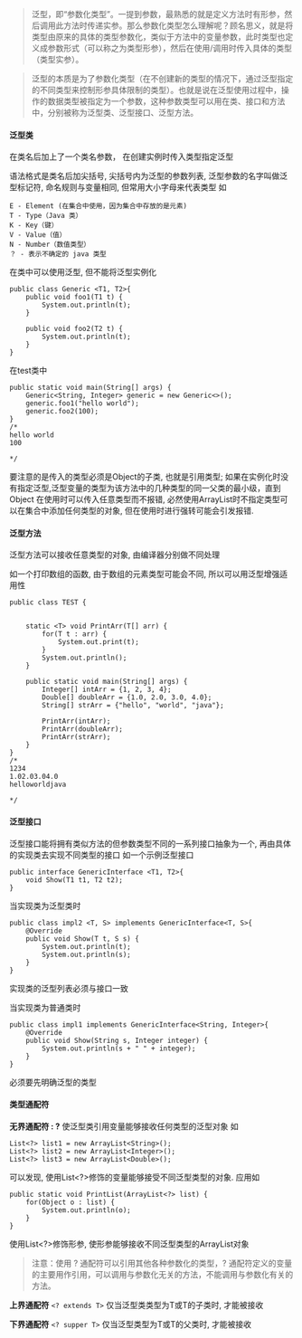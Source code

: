 > 泛型，即“参数化类型”。一提到参数，最熟悉的就是定义方法时有形参，然后调用此方法时传递实参。那么参数化类型怎么理解呢？顾名思义，就是将类型由原来的具体的类型参数化，类似于方法中的变量参数，此时类型也定义成参数形式（可以称之为类型形参），然后在使用/调用时传入具体的类型（类型实参）。

> 泛型的本质是为了参数化类型（在不创建新的类型的情况下，通过泛型指定的不同类型来控制形参具体限制的类型）。也就是说在泛型使用过程中，操作的数据类型被指定为一个参数，这种参数类型可以用在类、接口和方法中，分别被称为泛型类、泛型接口、泛型方法。

#### **泛型类**
在类名后加上了一个类名参数， 在创建实例时传入类型指定泛型

语法格式是类名后加尖括号, 尖括号内为泛型的参数列表, 泛型参数的名字叫做泛型标记符, 命名规则与变量相同, 但常用大小字母来代表类型
如
```
E - Element (在集合中使用，因为集合中存放的是元素)
T - Type（Java 类）
K - Key（键）
V - Value（值）
N - Number（数值类型）
？ - 表示不确定的 java 类型
```

在类中可以使用泛型, 但不能将泛型实例化
```
public class Generic <T1, T2>{
    public void foo1(T1 t) {
        System.out.println(t);
    }
    
    public void foo2(T2 t) {
        System.out.println(t);
    }
}
```
在test类中
```
public static void main(String[] args) {
    Generic<String, Integer> generic = new Generic<>();
    generic.foo1("hello world");
    generic.foo2(100);
}
/*
hello world
100

*/
```
要注意的是传入的类型必须是Object的子类, 也就是引用类型; 如果在实例化时没有指定泛型,泛型变量的类型为该方法中的几种类型的同一父类的最小级，直到Object 在使用时可以传入任意类型而不报错, 必然使用ArrayList时不指定类型可以在集合中添加任何类型的对象, 但在使用时进行强转可能会引发报错.

#### **泛型方法**
泛型方法可以接收任意类型的对象, 由编译器分别做不同处理

如一个打印数组的函数, 由于数组的元素类型可能会不同, 所以可以用泛型增强适用性
```
public class TEST {


    static <T> void PrintArr(T[] arr) {
        for(T t : arr) {
            System.out.print(t);
        }
        System.out.println();
    }

    public static void main(String[] args) {
        Integer[] intArr = {1, 2, 3, 4};
        Double[] doubleArr = {1.0, 2.0, 3.0, 4.0};
        String[] strArr = {"hello", "world", "java"};

        PrintArr(intArr);
        PrintArr(doubleArr);
        PrintArr(strArr);
    }
}
/*
1234
1.02.03.04.0
helloworldjava

*/
```

#### **泛型接口**
泛型接口能将拥有类似方法的但参数类型不同的一系列接口抽象为一个, 再由具体的实现类去实现不同类型的接口
如一个示例泛型接口
```
public interface GenericInterface <T1, T2>{
    void Show(T1 t1, T2 t2);
}
```
当实现类为泛型类时
```
public class impl2 <T, S> implements GenericInterface<T, S>{
    @Override
    public void Show(T t, S s) {
        System.out.println(t);
        System.out.println(s);
    }
}
```
实现类的泛型列表必须与接口一致

当实现类为普通类时
```
public class impl1 implements GenericInterface<String, Integer>{
    @Override
    public void Show(String s, Integer integer) {
        System.out.println(s + " " + integer);
    }
}
```
必须要先明确泛型的类型

#### **类型通配符**

**无界通配符 : ?**
使泛型类引用变量能够接收任何类型的泛型对象
如
```
List<?> list1 = new ArrayList<String>();
List<?> list2 = new ArrayList<Integer>();
List<?> list3 = new ArrayList<Double>();
```
可以发现, 使用List<?>修饰的变量能够接受不同泛型类型的对象.
应用如
```
public static void PrintList(ArrayList<?> list) {
    for(Object o : list) {
        System.out.println(o);
    }
}
```
使用List<?>修饰形参, 使形参能够接收不同泛型类型的ArrayList对象
> 注意：使用 ? 通配符可以引用其他各种参数化的类型，? 通配符定义的变量的主要用作引用，可以调用与参数化无关的方法，不能调用与参数化有关的方法。


**上界通配符**
```<? extends T>```
仅当泛型类类型为T或T的子类时, 才能被接收

**下界通配符**
```<? supper T>```
仅当泛型类型为T或T的父类时, 才能被接收



